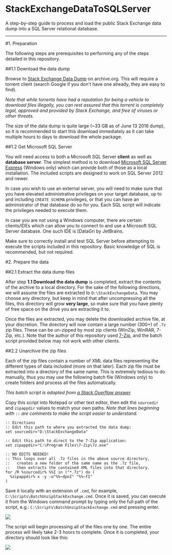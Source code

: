 # StackExchangeDataToSQLServer
A step-by-step guide to process and load the public Stack Exchange data dump into a SQL Server relational database.

---

#1. Preparation

The following steps are prerequisites to performing any of the steps detailed in this repository. 

##1.1 Download the data dump

Browse to [Stack Exchange Data Dump](https://archive.org/details/stackexchange) on archive.org. This will require a torrent client (search Google if you don't have one already, they are easy to find). 

_Note that while torrents have had a reputation for being a vehicle to download files illegally, you can rest assured that this torrent is completely legal, approved and provided by Stack Exchange, and free of viruses or other threats._

The size of the data dump is quite large (~33 GB as of June 13 2016 dump), so it is recommended to start this download immediately as it can take multiple hours to days to download the whole package.

##1.2 Get Microsoft SQL Server

You will need access to both a Microsoft SQL Server __client__ as well as __database server__. The simplest method is to download [Microsoft SQL Server Express](https://www.microsoft.com/en-us/cloud-platform/sql-server-editions-express) (Windows only) which can provide both of those as a local installation. The included scripts are designed to work on SQL Server 2012 and newer.

In case you wish to use an external server, you will need to make sure that you have elevated administrative privileges on your target database, up to and including `CREATE SCHEMA` privileges, or that you can have an administrator of that database do so for you. Each SQL script will indicate the privileges needed to execute them.

In case you are not using a Windows computer, there are certain clients/IDEs which can allow you to connect to and use a Microsoft SQL Server database. One such IDE is [DataGri[](https://www.jetbrains.com/datagrip/) by JetBrains.

Make sure to correctly install and test SQL Server before attempting to execute the scripts included in this repository. Basic knowledge of SQL is recommended, but not required.

#2. Prepare the data

##2.1 Extract the data dump files

After step __1.1 Download the data dump__ is completed, extract the contents of the archive to a local directory. For the sake of the following directions, we will assume the files are extracted to `D:\StackExchangeData`. You may choose any directory, but keep in mind that after uncompressing all the files, this directory will grow __very large__, so make sure that you have plenty of free space on the drive you are extracting it to.

Once the files are extracted, you may delete the downloaded archive file, at your discretion. The directory will now contain a large number (300+) of `.7z` zip files. These can be un-zipped by most zip clients (WinZip, WinRAR, 7-Zip, etc.). Note that the author of this repository used [7-Zip](http://www.7-zip.org/download.html), and the batch script provided below may not work with other clients.

##2.2 Unarchive the zip files

Each of the zip files contain a number of XML data files representing the different types of data included (more on that later). Each zip file must be extracted into a directory of the same name. This is extremely tedious to do manually, thus you may use the following batch file (Windows only) to create folders and process all the files automatically.

_This batch script is adapted from [a Stack Overflow answer](http://stackoverflow.com/a/17082572/3626537)._

Copy this script into Notepad or other text editor, then edit the `sourcedir` and `zipappdir` values to match your own paths. _Note that lines beginning with `::` are comments to make the script easier to understand._

```batch
:: Directions
:: Edit this path to where you extracted the data dump:
set sourcedir="D:\StackExchangeData"

:: Edit this path to direct to the 7-Zip application:
set zipappdir="C:\Program Files\7-Zip\7z.exe"

:: NO EDITS NEEDED!
:: This loops over all .7z files in the above source directory,
::   creates a new folder of the same name as the .7z file,
::   then extracts the contained XML files into that directory.
for /R %sourcedir% %%I in ("*.7z") do (
  %zipappdir% x -y -o"%%~dpnI" "%%~fI" 
)
```

Save it locally with an extension of `.cmd`, for example, `C:\Scripts\BatchUnzipStackExchange.cmd`. Once it is saved, you can execute it from the Windows command prompt by typing only the full path of the script, e.g.: `C:\Scripts\BatchUnzipStackExchange.cmd` and pressing enter.

<img src="https://i.imgur.com/M3DJBjG.png" />

The script will begin processing all of the files one by one. The entire process will likely take 2-3 hours to complete. Once it is completed, your directory should look like this:

<img src="https://i.imgur.com/ABfVyry.png" />
